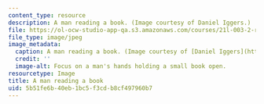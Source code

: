 ```yaml
---
content_type: resource
description: A man reading a book. (Image courtesy of Daniel Iggers.)
file: https://ol-ocw-studio-app-qa.s3.amazonaws.com/courses/21l-003-2-reading-fiction-fall-2006/5b51fe6b40eb1bc5f3cdb8cf497960b7_21l-003-2f06.jpg
file_type: image/jpeg
image_metadata:
  caption: A man reading a book. (Image courtesy of [Daniel Iggers](http://www.flickr.com/photos/fortinbras/).)
  credit: ''
  image-alt: Focus on a man's hands holding a small book open.
resourcetype: Image
title: A man reading a book
uid: 5b51fe6b-40eb-1bc5-f3cd-b8cf497960b7
---
```

